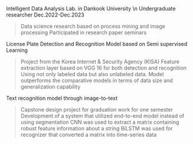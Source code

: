 Intelligent Data Analysis Lab. in Dankook University \n
Undergraduate researcher							       Dec.2022-Dec.2023
>	Data science research based on process mining and image processing 
>	Participated in research paper seminars

License Plate Detection and Recognition Model based on Semi supervised Learning		
 >	Project from the Korea Internet & Security Agency (KISA) 
 >	Feature extraction layer based on VGG 16 for both detection and recognition 
 >	Using not only labeled data but also unlabeled data.
 >	Model outperforms the comparative models in terms of data size and generalization capability

Text recognition model through image-to-text
 >	Capstone design project for graduation work for one semester
 >	Development of a system that utilized end-to-end model instead of using segmentation
 >	CNN was used to extract a matrix containing robust feature information about a string
 >	BiLSTM was used for recognizer that converted a matrix into time-series data
